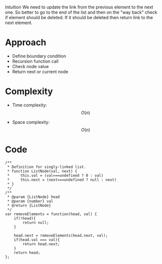  Intuition
We need to update the link from the previous element to the next one.
So better to go to the end of the list and then on the "way back" check if element should be deleted. If it should be deleted then return link to the next element.
<!-- Describe your first thoughts on how to solve this problem. -->

# Approach
- Define boundary condition
- Recursion function call
- Check node value
- Return next or current node
<!-- Describe your approach to solving the problem. -->

# Complexity
- Time complexity:
$$O(n)$$
<!-- Add your time complexity here, e.g. $$O(n)$$ -->
- Space complexity:
$$O(n)$$
<!-- Add your space complexity here, e.g. $$O(n)$$ -->

# Code
```
/**
 * Definition for singly-linked list.
 * function ListNode(val, next) {
 *     this.val = (val===undefined ? 0 : val)
 *     this.next = (next===undefined ? null : next)
 * }
 */
/**
 * @param {ListNode} head
 * @param {number} val
 * @return {ListNode}
 */
var removeElements = function(head, val) {
    if(!head){
        return null;
    }
    
    head.next = removeElements(head.next, val);
    if(head.val === val){
        return head.next;
    }
    return head;
};
```